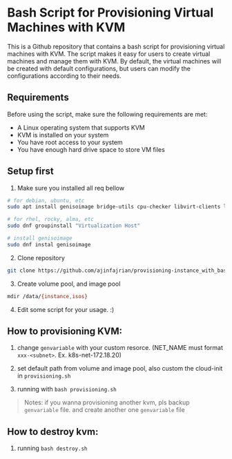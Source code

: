 # Bash Script for Provisioning Virtual Machines with KVM

This is a Github repository that contains a bash script for provisioning virtual machines with KVM. The script makes it easy for users to create virtual machines and manage them with KVM. By default, the virtual machines will be created with default configurations, but users can modify the configurations according to their needs.

## Requirements
Before using the script, make sure the following requirements are met:

- A Linux operating system that supports KVM
- KVM is installed on your system
- You have root access to your system
- You have enough hard drive space to store VM files

## Setup first

1. Make sure you installed all req bellow

```bash
# for debian, ubuntu, etc
sudo apt install genisoimage bridge-utils cpu-checker libvirt-clients libvirt-daemon qemu qemu-kvm

# for rhel, rocky, alma, etc
sudo dnf groupinstall "Virtualization Host"

# install genisoimage
sudo dnf instal genisoimage
```

2. Clone repository

```bash
git clone https://github.com/ajinfajrian/provisioning-instance_with_bash.git
```

3. Create volume pool, and image pool

```sh
mdir /data/{instance,isos}
```

4. Edit some script for your usage. :)

## How to provisioning KVM:

1. change `genvariable` with your custom resorce. (NET_NAME must format `xxx-<subnet>`. Ex. k8s-net-172.18.20)

2. set default path from volume and image pool, also custom the cloud-init in `provisioning.sh`

3. running with `bash provisioning.sh`


> Notes: if you wanna provisioning another kvm, pls backup `genvariable` file. and create another one `genvariable` file

## How to destroy kvm:

1. running `bash destroy.sh`
